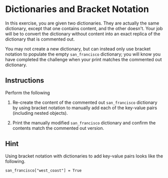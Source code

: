 # Dictionaries and Bracket Notation

In this exercise, you are given two dictionaries. They are actually the same dictionary, except that one contains content, and the other doesn't. Your job will be to convert the dictionary without content into an exact replica of the dictionary that is commented out.

You may not create a new dictionary, but can instead only use bracket notation to populate the empty `san_francisco` dictionary; you will know you have completed the challenge when your print matches the commented out dictionary.

## Instructions

Perform the following

1. Re-create the content of the commented out `san_francisco` dictionary by using bracket notation to manually add each of the key-value pairs (including nested objects).

2. Print the manually modified `san_francisco` dictionary and confirm the contents match the commented out version.

## Hint

Using bracket notation with dictionaries to add key-value pairs looks like the following.

```san_francisco["west_coast"] = True```
